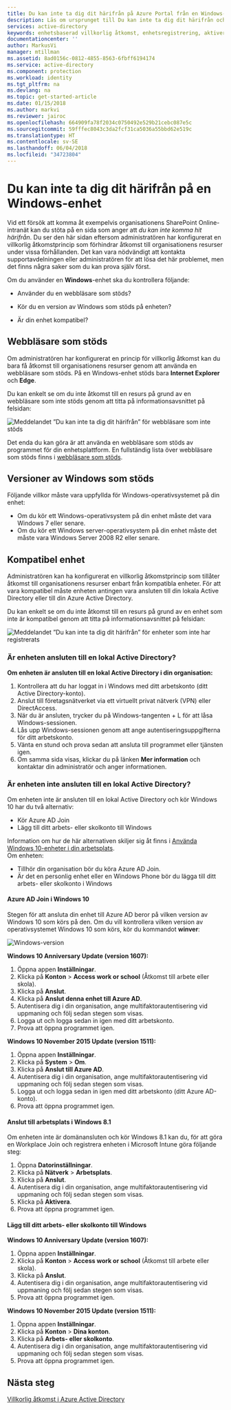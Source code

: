 ```yaml
---
title: Du kan inte ta dig dit härifrån på Azure Portal från en Windows-enhet | Microsoft Docs
description: Läs om ursprunget till Du kan inte ta dig dit härifrån och vad du kan kontrollera för att inte stöta på den här dialogrutan.
services: active-directory
keywords: enhetsbaserad villkorlig åtkomst, enhetsregistrering, aktivera enhetsregistrering, enhetsregistrering och MDM
documentationcenter: ''
author: MarkusVi
manager: mtillman
ms.assetid: 8ad0156c-0812-4855-8563-6fbff6194174
ms.service: active-directory
ms.component: protection
ms.workload: identity
ms.tgt_pltfrm: na
ms.devlang: na
ms.topic: get-started-article
ms.date: 01/15/2018
ms.author: markvi
ms.reviewer: jairoc
ms.openlocfilehash: 664909fa78f2034c0750492e529b21cebc087e5c
ms.sourcegitcommit: 59fffec8043c3da2fcf31ca5036a55bbd62e519c
ms.translationtype: HT
ms.contentlocale: sv-SE
ms.lasthandoff: 06/04/2018
ms.locfileid: "34723804"
---
```

# <a name="you-cant-get-there-from-here-on-a-windows-device"></a>Du kan inte ta dig dit härifrån på en Windows-enhet

Vid ett försök att komma åt exempelvis organisationens SharePoint Online-intranät kan du stöta på en sida som anger att *du kan inte komma hit härifrån*. Du ser den här sidan eftersom administratören har konfigurerat en villkorlig åtkomstprincip som förhindrar åtkomst till organisationens resurser under vissa förhållanden. Det kan vara nödvändigt att kontakta supportavdelningen eller administratören för att lösa det här problemet, men det finns några saker som du kan prova själv först.

Om du använder en **Windows**-enhet ska du kontrollera följande:

- Använder du en webbläsare som stöds?

- Kör du en version av Windows som stöds på enheten?

- Är din enhet kompatibel?






## <a name="supported-browser"></a>Webbläsare som stöds

Om administratören har konfigurerat en princip för villkorlig åtkomst kan du bara få åtkomst till organisationens resurser genom att använda en webbläsare som stöds. På en Windows-enhet stöds bara **Internet Explorer** och **Edge**.

Du kan enkelt se om du inte åtkomst till en resurs på grund av en webbläsare som inte stöds genom att titta på informationsavsnittet på felsidan:

![Meddelandet ”Du kan inte ta dig dit härifrån” för webbläsare som inte stöds](./media/active-directory-conditional-access-device-remediation/02.png "Scenario")

Det enda du kan göra är att använda en webbläsare som stöds av programmet för din enhetsplattform. En fullständig lista över webbläsare som stöds finns i [webbläsare som stöds](active-directory-conditional-access-supported-apps.md).  


## <a name="supported-versions-of-windows"></a>Versioner av Windows som stöds

Följande villkor måste vara uppfyllda för Windows-operativsystemet på din enhet: 

- Om du kör ett Windows-operativsystem på din enhet måste det vara Windows 7 eller senare.
- Om du kör ett Windows server-operativsystem på din enhet måste det måste vara Windows Server 2008 R2 eller senare. 


## <a name="compliant-device"></a>Kompatibel enhet

Administratören kan ha konfigurerat en villkorlig åtkomstprincip som tillåter åtkomst till organisationens resurser enbart från kompatibla enheter. För att vara kompatibel måste enheten antingen vara ansluten till din lokala Active Directory eller till din Azure Active Directory.

Du kan enkelt se om du inte åtkomst till en resurs på grund av en enhet som inte är kompatibel genom att titta på informationsavsnittet på felsidan:
 
![Meddelandet ”Du kan inte ta dig dit härifrån” för enheter som inte har registrerats](./media/active-directory-conditional-access-device-remediation/01.png "Scenario")


### <a name="is-your-device-joined-to-an-on-premises-active-directory"></a>Är enheten ansluten till en lokal Active Directory?

**Om enheten är ansluten till en lokal Active Directory i din organisation:**

1. Kontrollera att du har loggat in i Windows med ditt arbetskonto (ditt Active Directory-konto).
2. Anslut till företagsnätverket via ett virtuellt privat nätverk (VPN) eller DirectAccess.
3. När du är ansluten, trycker du på Windows-tangenten + L för att låsa Windows-sessionen.
4. Lås upp Windows-sessionen genom att ange autentiseringsuppgifterna för ditt arbetskonto.
5. Vänta en stund och prova sedan att ansluta till programmet eller tjänsten igen.
6. Om samma sida visas, klickar du på länken **Mer information** och kontaktar din administratör och anger informationen.


### <a name="is-your-device-not-joined-to-an-on-premises-active-directory"></a>Är enheten inte ansluten till en lokal Active Directory?

Om enheten inte är ansluten till en lokal Active Directory och kör Windows 10 har du två alternativ:

* Kör Azure AD Join
* Lägg till ditt arbets- eller skolkonto till Windows

Information om hur de här alternativen skiljer sig åt finns i [Använda Windows 10-enheter i din arbetsplats](active-directory-azureadjoin-windows10-devices.md).  
Om enheten:

- Tillhör din organisation bör du köra Azure AD Join.
- Är det en personlig enhet eller en Windows Phone bör du lägga till ditt arbets- eller skolkonto i Windows 



#### <a name="azure-ad-join-on-windows-10"></a>Azure AD Join i Windows 10

Stegen för att ansluta din enhet till Azure AD beror på vilken version av Windows 10 som körs på den. Om du vill kontrollera vilken version av operativsystemet Windows 10 som körs, kör du kommandot **winver**: 

![Windows-version](./media/active-directory-conditional-access-device-remediation/03.png )


**Windows 10 Anniversary Update (version 1607):**

1. Öppna appen **Inställningar**.
2. Klicka på **Konton** > **Access work or school** (Åtkomst till arbete eller skola).
3. Klicka på **Anslut**.
4. Klicka på **Anslut denna enhet till Azure AD**.
5. Autentisera dig i din organisation, ange multifaktorautentisering vid uppmaning och följ sedan stegen som visas.
6. Logga ut och logga sedan in igen med ditt arbetskonto.
7. Prova att öppna programmet igen.

**Windows 10 November 2015 Update (version 1511):**

1. Öppna appen **Inställningar**.
2. Klicka på **System** > **Om**.
3. Klicka på **Anslut till Azure AD**.
4. Autentisera dig i din organisation, ange multifaktorautentisering vid uppmaning och följ sedan stegen som visas.
5. Logga ut och logga sedan in igen med ditt arbetskonto (ditt Azure AD-konto).
6. Prova att öppna programmet igen.


#### <a name="workplace-join-on-windows-81"></a>Anslut till arbetsplats i Windows 8.1

Om enheten inte är domänansluten och kör Windows 8.1 kan du, för att göra en Workplace Join och registrera enheten i Microsoft Intune göra följande steg:

1. Öppna **Datorinställningar**.
2. Klicka på **Nätverk** > **Arbetsplats**.
3. Klicka på **Anslut**.
4. Autentisera dig i din organisation, ange multifaktorautentisering vid uppmaning och följ sedan stegen som visas.
5. Klicka på **Aktivera**.
6. Prova att öppna programmet igen.



#### <a name="add-your-work-or-school-account-to-windows"></a>Lägg till ditt arbets- eller skolkonto till Windows 


**Windows 10 Anniversary Update (version 1607):**

1. Öppna appen **Inställningar**.
2. Klicka på **Konton** > **Access work or school** (Åtkomst till arbete eller skola).
3. Klicka på **Anslut**.
4. Autentisera dig i din organisation, ange multifaktorautentisering vid uppmaning och följ sedan stegen som visas.
5. Prova att öppna programmet igen.


**Windows 10 November 2015 Update (version 1511):**

1. Öppna appen **Inställningar**.
2. Klicka på **Konton** > **Dina konton**.
3. Klicka på **Arbets- eller skolkonto**.
4. Autentisera dig i din organisation, ange multifaktorautentisering vid uppmaning och följ sedan stegen som visas.
5. Prova att öppna programmet igen.





## <a name="next-steps"></a>Nästa steg
[Villkorlig åtkomst i Azure Active Directory](active-directory-conditional-access-azure-portal.md)

